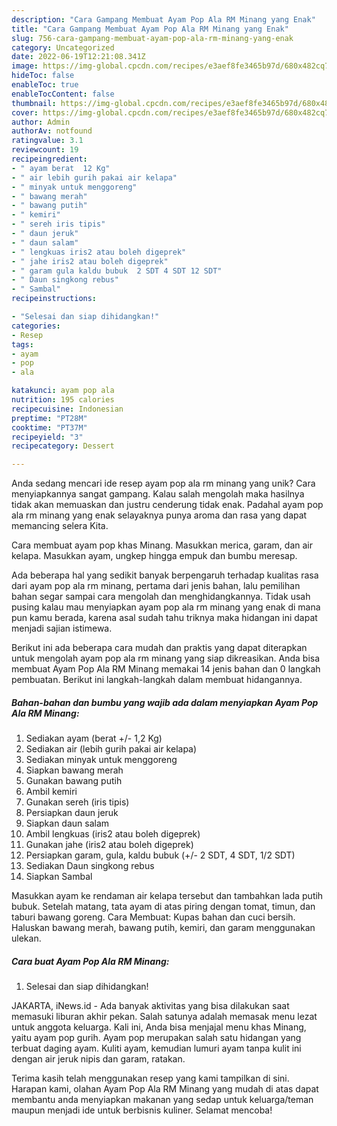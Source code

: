 ```yaml
---
description: "Cara Gampang Membuat Ayam Pop Ala RM Minang yang Enak"
title: "Cara Gampang Membuat Ayam Pop Ala RM Minang yang Enak"
slug: 756-cara-gampang-membuat-ayam-pop-ala-rm-minang-yang-enak
category: Uncategorized
date: 2022-06-19T12:21:08.341Z
image: https://img-global.cpcdn.com/recipes/e3aef8fe3465b97d/680x482cq70/ayam-pop-ala-rm-minang-foto-resep-utama.jpg
hideToc: false
enableToc: true
enableTocContent: false
thumbnail: https://img-global.cpcdn.com/recipes/e3aef8fe3465b97d/680x482cq70/ayam-pop-ala-rm-minang-foto-resep-utama.jpg
cover: https://img-global.cpcdn.com/recipes/e3aef8fe3465b97d/680x482cq70/ayam-pop-ala-rm-minang-foto-resep-utama.jpg
author: Admin
authorAv: notfound
ratingvalue: 3.1
reviewcount: 19
recipeingredient:
- " ayam berat  12 Kg"
- " air lebih gurih pakai air kelapa"
- " minyak untuk menggoreng"
- " bawang merah"
- " bawang putih"
- " kemiri"
- " sereh iris tipis"
- " daun jeruk"
- " daun salam"
- " lengkuas iris2 atau boleh digeprek"
- " jahe iris2 atau boleh digeprek"
- " garam gula kaldu bubuk  2 SDT 4 SDT 12 SDT"
- " Daun singkong rebus"
- " Sambal"
recipeinstructions:

- "Selesai dan siap dihidangkan!"
categories:
- Resep
tags:
- ayam
- pop
- ala

katakunci: ayam pop ala 
nutrition: 195 calories
recipecuisine: Indonesian
preptime: "PT28M"
cooktime: "PT37M"
recipeyield: "3"
recipecategory: Dessert

---
```





Anda sedang mencari ide resep ayam pop ala rm minang yang unik? Cara menyiapkannya sangat gampang. Kalau salah mengolah maka hasilnya tidak akan memuaskan dan justru cenderung tidak enak. Padahal ayam pop ala rm minang yang enak selayaknya punya aroma dan rasa yang dapat memancing selera Kita.





Cara membuat ayam pop khas Minang. Masukkan merica, garam, dan air kelapa. Masukkan ayam, ungkep hingga empuk dan bumbu meresap.

Ada beberapa hal yang sedikit banyak berpengaruh terhadap kualitas rasa dari ayam pop ala rm minang, pertama dari jenis bahan, lalu pemilihan bahan segar sampai cara mengolah dan menghidangkannya. Tidak usah pusing kalau mau menyiapkan ayam pop ala rm minang yang enak di mana pun kamu berada, karena asal sudah tahu triknya maka hidangan ini dapat menjadi sajian istimewa.






Berikut ini ada beberapa cara mudah dan praktis yang dapat diterapkan untuk mengolah ayam pop ala rm minang yang siap dikreasikan. Anda bisa membuat Ayam Pop Ala RM Minang memakai 14 jenis bahan dan 0 langkah pembuatan. Berikut ini langkah-langkah dalam membuat hidangannya.

<!--inarticleads1-->

##### Bahan-bahan dan bumbu yang wajib ada dalam menyiapkan Ayam Pop Ala RM Minang:

1. Sediakan  ayam (berat +/- 1,2 Kg)
1. Sediakan  air (lebih gurih pakai air kelapa)
1. Sediakan  minyak untuk menggoreng
1. Siapkan  bawang merah
1. Gunakan  bawang putih
1. Ambil  kemiri
1. Gunakan  sereh (iris tipis)
1. Persiapkan  daun jeruk
1. Siapkan  daun salam
1. Ambil  lengkuas (iris2 atau boleh digeprek)
1. Gunakan  jahe (iris2 atau boleh digeprek)
1. Persiapkan  garam, gula, kaldu bubuk (+/- 2 SDT, 4 SDT, 1/2 SDT)
1. Sediakan  Daun singkong rebus
1. Siapkan  Sambal


Masukkan ayam ke rendaman air kelapa tersebut dan tambahkan lada putih bubuk. Setelah matang, tata ayam di atas piring dengan tomat, timun, dan taburi bawang goreng. Cara Membuat: Kupas bahan dan cuci bersih. Haluskan bawang merah, bawang putih, kemiri, dan garam menggunakan ulekan. 

<!--inarticleads2-->

##### Cara buat Ayam Pop Ala RM Minang:


1. Selesai dan siap dihidangkan!

JAKARTA, iNews.id - Ada banyak aktivitas yang bisa dilakukan saat memasuki liburan akhir pekan. Salah satunya adalah memasak menu lezat untuk anggota keluarga. Kali ini, Anda bisa menjajal menu khas Minang, yaitu ayam pop gurih. Ayam pop merupakan salah satu hidangan yang terbuat daging ayam. Kuliti ayam, kemudian lumuri ayam tanpa kulit ini dengan air jeruk nipis dan garam, ratakan. 

Terima kasih telah menggunakan resep yang kami tampilkan di sini. Harapan kami, olahan Ayam Pop Ala RM Minang yang mudah di atas dapat membantu anda menyiapkan makanan yang sedap untuk keluarga/teman maupun menjadi ide untuk berbisnis kuliner. Selamat mencoba!

